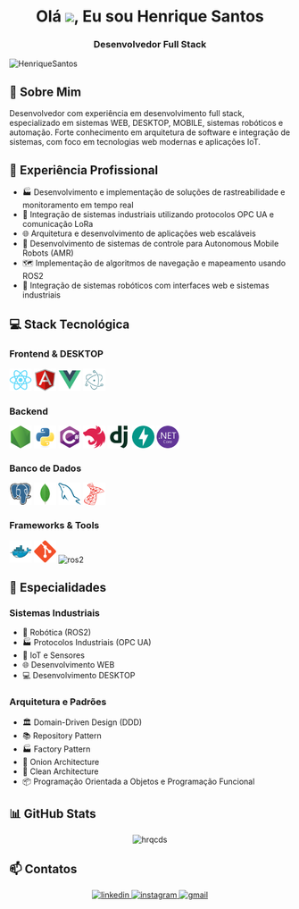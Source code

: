 <h1 align="center">Olá <img src="https://raw.githubusercontent.com/kaueMarques/kaueMarques/master/hi.gif" width="30px">, Eu sou Henrique Santos</h1>

<h3 align="center">Desenvolvedor Full Stack</h3>

<p align="left"> <img src="https://komarev.com/ghpvc/?username=hrqcds" alt="HenriqueSantos" /> </p>

## 💫 Sobre Mim
Desenvolvedor com experiência em desenvolvimento full stack, especializado em sistemas WEB, DESKTOP, MOBILE, sistemas robóticos e automação. Forte conhecimento em arquitetura de software e integração de sistemas, com foco em tecnologias web modernas e aplicações IoT.

## 🚀 Experiência Profissional

- 🏭 Desenvolvimento e implementação de soluções de rastreabilidade e monitoramento em tempo real
- 🔌 Integração de sistemas industriais utilizando protocolos OPC UA e comunicação LoRa
- 🌐 Arquitetura e desenvolvimento de aplicações web escaláveis
- 🤖 Desenvolvimento de sistemas de controle para Autonomous Mobile Robots (AMR)
- 🗺️ Implementação de algoritmos de navegação e mapeamento usando ROS2
- 🔄 Integração de sistemas robóticos com interfaces web e sistemas industriais

## 💻 Stack Tecnológica

### Frontend & DESKTOP
<p align="left">
  <img src="https://raw.githubusercontent.com/devicons/devicon/master/icons/react/react-original.svg" alt="react" width="40" height="40"/>
  <img src="https://raw.githubusercontent.com/devicons/devicon/master/icons/angularjs/angularjs-original.svg" alt="angular" width="40" height="40"/>
  <img src="https://raw.githubusercontent.com/devicons/devicon/master/icons/vuejs/vuejs-original.svg" alt="vue" width="40" height="40"/>
  <img src="https://raw.githubusercontent.com/devicons/devicon/master/icons/electron/electron-original.svg" alt="electron" width="40" height="40"/>
</p>

### Backend
<p align="left">
  <img src="https://raw.githubusercontent.com/devicons/devicon/master/icons/nodejs/nodejs-original.svg" alt="nodejs" width="40" height="40"/>
  <img src="https://raw.githubusercontent.com/devicons/devicon/master/icons/python/python-original.svg" alt="python" width="40" height="40"/>
  <img src="https://raw.githubusercontent.com/devicons/devicon/master/icons/csharp/csharp-original.svg" alt="csharp" width="40" height="40"/>
  <img src="https://raw.githubusercontent.com/devicons/devicon/master/icons/nestjs/nestjs-original.svg" alt="nestjs" width="40" height="40"/>
  <img src="https://raw.githubusercontent.com/devicons/devicon/master/icons/django/django-plain.svg" alt="django" width="40" height="40"/>
  <img src="https://raw.githubusercontent.com/devicons/devicon/master/icons/fastapi/fastapi-original.svg" alt="fastapi" width="40" height="40"/>
  <img src="https://raw.githubusercontent.com/devicons/devicon/master/icons/dotnetcore/dotnetcore-original.svg" alt="dotnet" width="40" height="40"/>
</p>

### Banco de Dados
<p align="left">
  <img src="https://raw.githubusercontent.com/devicons/devicon/master/icons/postgresql/postgresql-original.svg" alt="postgresql" width="40" height="40"/>
  <img src="https://raw.githubusercontent.com/devicons/devicon/master/icons/mongodb/mongodb-original.svg" alt="mongodb" width="40" height="40"/>
  <img src="https://raw.githubusercontent.com/devicons/devicon/master/icons/mysql/mysql-original.svg" alt="mysql" width="40" height="40"/>
  <img src="https://raw.githubusercontent.com/devicons/devicon/master/icons/microsoftsqlserver/microsoftsqlserver-plain.svg" alt="sqlserver" width="40" height="40"/>
</p>

### Frameworks & Tools
<p align="left">
  <img src="https://raw.githubusercontent.com/devicons/devicon/master/icons/docker/docker-original.svg" alt="docker" width="40" height="40"/>
  <img src="https://raw.githubusercontent.com/devicons/devicon/master/icons/git/git-original.svg" alt="git" width="40" height="40"/>
  <img src="https://upload.wikimedia.org/wikipedia/commons/2/24/ROS_logo.svg" alt="ros2" width="40" height="40"/>
</p>

## 🎯 Especialidades

### Sistemas Industriais
- 🤖 Robótica (ROS2)
- 🏭 Protocolos Industriais (OPC UA)
- 📡 IoT e Sensores
- 🌐 Desenvolvimento WEB
- 💻 Desenvolvimento DESKTOP

### Arquitetura e Padrões
- 🏛️ Domain-Driven Design (DDD)
- 📚 Repository Pattern
- 🏭 Factory Pattern
- 🧅 Onion Architecture
- 🧹 Clean Architecture
- 📦 Programação Orientada a Objetos e Programação Funcional

## 📊 GitHub Stats
<p align="center">
  <img src="https://github-readme-stats.vercel.app/api?username=hrqcds&show_icons=true&theme=dracula" alt="hrqcds"/> 
</p>

## 📫 Contatos
<p align="center">
  <a href="https://linkedin.com/in/hrqcds" target="_blank">
    <img src="https://img.shields.io/badge/-LinkedIn-05122A?style=flat&logo=linkedin" alt="linkedin"/>
  </a>
  <a href="https://instagram.com/darkhrq10" target="_blank">
    <img src="https://img.shields.io/badge/-Instagram-05122A?style=flat&logo=instagram" alt="instagram"/>
  </a>
  <a href="mailto:hrqcds.dev@gmail.com" target="_blank">
    <img src="https://img.shields.io/badge/-Gmail-05122A?style=flat&logo=gmail" alt="gmail"/>
  </a>
</p>
